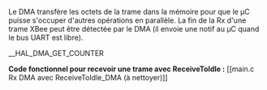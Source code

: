 Le DMA transfère les octets de la trame dans la mémoire pour que le µC puisse s'occuper d'autres opérations en parallèle.
La fin de la Rx d'une trame XBee peut être détectée par le DMA (il envoie une notif au µC quand le bus UART est libre).

__HAL_DMA_GET_COUNTER




**Code fonctionnel pour recevoir une trame avec ReceiveToIdle :**
[[main.c Rx DMA avec ReceiveToIdle_DMA (à nettoyer)]]